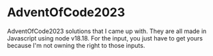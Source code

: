 # AdventOfCode2023
AdventOfCode2023 solutions that I came up with. 
They are all made in Javascript using node v18.18. 
For the input, you just have to get yours because I'm not owning the right to those inputs.

